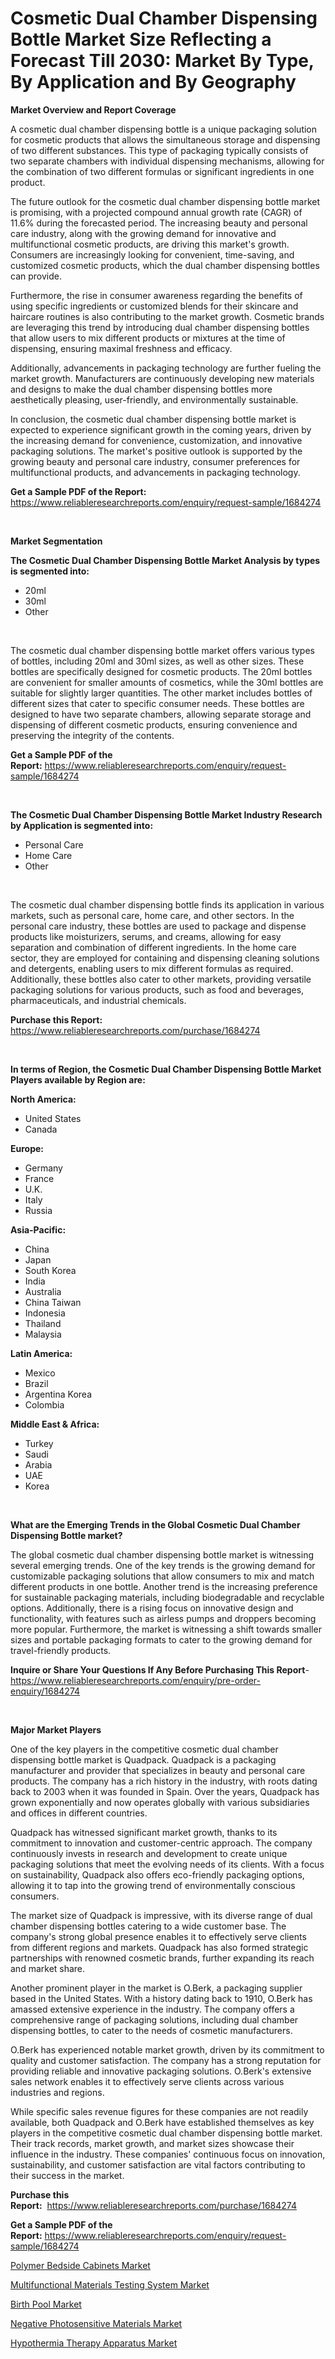 <p><h1>Cosmetic Dual Chamber Dispensing Bottle Market Size Reflecting a Forecast Till 2030: Market By Type, By Application and By Geography</h1></p><p><strong>Market Overview and Report Coverage</strong></p>
<p><p>A cosmetic dual chamber dispensing bottle is a unique packaging solution for cosmetic products that allows the simultaneous storage and dispensing of two different substances. This type of packaging typically consists of two separate chambers with individual dispensing mechanisms, allowing for the combination of two different formulas or significant ingredients in one product.</p><p>The future outlook for the cosmetic dual chamber dispensing bottle market is promising, with a projected compound annual growth rate (CAGR) of 11.6% during the forecasted period. The increasing beauty and personal care industry, along with the growing demand for innovative and multifunctional cosmetic products, are driving this market's growth. Consumers are increasingly looking for convenient, time-saving, and customized cosmetic products, which the dual chamber dispensing bottles can provide.</p><p>Furthermore, the rise in consumer awareness regarding the benefits of using specific ingredients or customized blends for their skincare and haircare routines is also contributing to the market growth. Cosmetic brands are leveraging this trend by introducing dual chamber dispensing bottles that allow users to mix different products or mixtures at the time of dispensing, ensuring maximal freshness and efficacy.</p><p>Additionally, advancements in packaging technology are further fueling the market growth. Manufacturers are continuously developing new materials and designs to make the dual chamber dispensing bottles more aesthetically pleasing, user-friendly, and environmentally sustainable.</p><p>In conclusion, the cosmetic dual chamber dispensing bottle market is expected to experience significant growth in the coming years, driven by the increasing demand for convenience, customization, and innovative packaging solutions. The market's positive outlook is supported by the growing beauty and personal care industry, consumer preferences for multifunctional products, and advancements in packaging technology.</p></p>
<p><strong>Get a Sample PDF of the Report:</strong> <a href="https://www.reliableresearchreports.com/enquiry/request-sample/1684274">https://www.reliableresearchreports.com/enquiry/request-sample/1684274</a></p>
<p>&nbsp;</p>
<p><strong>Market Segmentation</strong></p>
<p><strong>The Cosmetic Dual Chamber Dispensing Bottle Market Analysis by types is segmented into:</strong></p>
<p><ul><li>20ml</li><li>30ml</li><li>Other</li></ul></p>
<p>&nbsp;</p>
<p><p>The cosmetic dual chamber dispensing bottle market offers various types of bottles, including 20ml and 30ml sizes, as well as other sizes. These bottles are specifically designed for cosmetic products. The 20ml bottles are convenient for smaller amounts of cosmetics, while the 30ml bottles are suitable for slightly larger quantities. The other market includes bottles of different sizes that cater to specific consumer needs. These bottles are designed to have two separate chambers, allowing separate storage and dispensing of different cosmetic products, ensuring convenience and preserving the integrity of the contents.</p></p>
<p><strong>Get a Sample PDF of the Report:</strong>&nbsp;<a href="https://www.reliableresearchreports.com/enquiry/request-sample/1684274">https://www.reliableresearchreports.com/enquiry/request-sample/1684274</a></p>
<p>&nbsp;</p>
<p><strong>The Cosmetic Dual Chamber Dispensing Bottle Market Industry Research by Application is segmented into:</strong></p>
<p><ul><li>Personal Care</li><li>Home Care</li><li>Other</li></ul></p>
<p>&nbsp;</p>
<p><p>The cosmetic dual chamber dispensing bottle finds its application in various markets, such as personal care, home care, and other sectors. In the personal care industry, these bottles are used to package and dispense products like moisturizers, serums, and creams, allowing for easy separation and combination of different ingredients. In the home care sector, they are employed for containing and dispensing cleaning solutions and detergents, enabling users to mix different formulas as required. Additionally, these bottles also cater to other markets, providing versatile packaging solutions for various products, such as food and beverages, pharmaceuticals, and industrial chemicals.</p></p>
<p><strong>Purchase this Report:</strong>&nbsp; <a href="https://www.reliableresearchreports.com/purchase/1684274">https://www.reliableresearchreports.com/purchase/1684274</a></p>
<p>&nbsp;</p>
<p><strong>In terms of Region, the Cosmetic Dual Chamber Dispensing Bottle Market Players available by Region are:</strong></p>
<p>
    <p> <strong> North America: </strong>
        <ul>
            <li>United States</li>
            <li>Canada</li>
        </ul>
        </p> 
    <p> <strong> Europe: </strong>
        <ul>
            <li>Germany</li>
            <li>France</li>
            <li>U.K.</li>
            <li>Italy</li>
            <li>Russia</li>
        </ul>
        </p> 
    <p> <strong> Asia-Pacific: </strong>
        <ul>
            <li>China</li>
            <li>Japan</li>
            <li>South Korea</li>
            <li>India</li>
            <li>Australia</li>
            <li>China Taiwan</li>
            <li>Indonesia</li>
            <li>Thailand</li>
            <li>Malaysia</li>
        </ul>
        </p> 
    <p> <strong> Latin America: </strong>
        <ul>
            <li>Mexico</li>
            <li>Brazil</li>
            <li>Argentina Korea</li>
            <li>Colombia</li>
        </ul>
        </p> 
    <p> <strong> Middle East & Africa: </strong>
        <ul>
            <li>Turkey</li>
            <li>Saudi</li>
            <li>Arabia</li>
            <li>UAE</li>
            <li>Korea</li>
        </ul>
    </p>
    </p>
<p>&nbsp;</p>
<p><strong>What are the Emerging Trends in the Global Cosmetic Dual Chamber Dispensing Bottle market?</strong></p>
<p><p>The global cosmetic dual chamber dispensing bottle market is witnessing several emerging trends. One of the key trends is the growing demand for customizable packaging solutions that allow consumers to mix and match different products in one bottle. Another trend is the increasing preference for sustainable packaging materials, including biodegradable and recyclable options. Additionally, there is a rising focus on innovative design and functionality, with features such as airless pumps and droppers becoming more popular. Furthermore, the market is witnessing a shift towards smaller sizes and portable packaging formats to cater to the growing demand for travel-friendly products.</p></p>
<p><strong>Inquire or Share Your Questions If Any Before Purchasing This Report</strong>- <a href="https://www.reliableresearchreports.com/enquiry/pre-order-enquiry/1684274">https://www.reliableresearchreports.com/enquiry/pre-order-enquiry/1684274</a></p>
<p>&nbsp;</p>
<p><strong>Major Market Players</strong></p>
<p><p>One of the key players in the competitive cosmetic dual chamber dispensing bottle market is Quadpack. Quadpack is a packaging manufacturer and provider that specializes in beauty and personal care products. The company has a rich history in the industry, with roots dating back to 2003 when it was founded in Spain. Over the years, Quadpack has grown exponentially and now operates globally with various subsidiaries and offices in different countries.</p><p>Quadpack has witnessed significant market growth, thanks to its commitment to innovation and customer-centric approach. The company continuously invests in research and development to create unique packaging solutions that meet the evolving needs of its clients. With a focus on sustainability, Quadpack also offers eco-friendly packaging options, allowing it to tap into the growing trend of environmentally conscious consumers.</p><p>The market size of Quadpack is impressive, with its diverse range of dual chamber dispensing bottles catering to a wide customer base. The company's strong global presence enables it to effectively serve clients from different regions and markets. Quadpack has also formed strategic partnerships with renowned cosmetic brands, further expanding its reach and market share.</p><p>Another prominent player in the market is O.Berk, a packaging supplier based in the United States. With a history dating back to 1910, O.Berk has amassed extensive experience in the industry. The company offers a comprehensive range of packaging solutions, including dual chamber dispensing bottles, to cater to the needs of cosmetic manufacturers.</p><p>O.Berk has experienced notable market growth, driven by its commitment to quality and customer satisfaction. The company has a strong reputation for providing reliable and innovative packaging solutions. O.Berk's extensive sales network enables it to effectively serve clients across various industries and regions.</p><p>While specific sales revenue figures for these companies are not readily available, both Quadpack and O.Berk have established themselves as key players in the competitive cosmetic dual chamber dispensing bottle market. Their track records, market growth, and market sizes showcase their influence in the industry. These companies' continuous focus on innovation, sustainability, and customer satisfaction are vital factors contributing to their success in the market.</p></p>
<p><strong>Purchase this Report:</strong>&nbsp;&nbsp;<a href="https://www.reliableresearchreports.com/purchase/1684274">https://www.reliableresearchreports.com/purchase/1684274</a></p>
<p></p>
<p><strong>Get a Sample PDF of the Report:</strong>&nbsp;<a href="https://www.reliableresearchreports.com/enquiry/request-sample/1684274">https://www.reliableresearchreports.com/enquiry/request-sample/1684274</a></p>
<p><p><a href="https://www.linkedin.com/pulse/polymer-bedside-cabinets-market-research-report-unlocks-bq4tc/">Polymer Bedside Cabinets Market</a></p><p><a href="https://medium.com/@carrolltorp/multifunctional-materials-testing-system-market-analysis-and-sze-forecasted-for-period-from-2023-to-bfe1ea7ffcca">Multifunctional Materials Testing System Market</a></p><p><a href="https://www.linkedin.com/pulse/birth-pool-market-centers-aspects-growth-share-opportunity-jwwtc/">Birth Pool Market</a></p><p><a href="https://medium.com/@ruthgaylord1929/decoding-negative-photosensitive-materials-market-metrics-market-share-trends-and-growth-a8c3479c5822">Negative Photosensitive Materials Market</a></p><p><a href="https://www.linkedin.com/pulse/hypothermia-therapy-apparatus-market-size-share-amp-trends-analysis-9t2zc/">Hypothermia Therapy Apparatus Market</a></p></p>